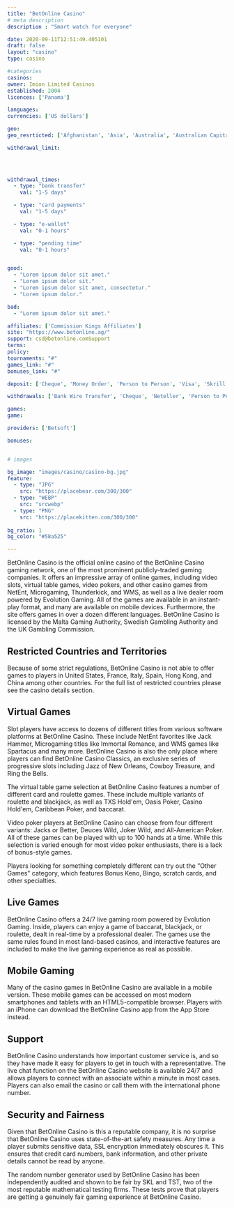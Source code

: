 ```yaml
---
title: "BetOnline Casino"
# meta description
description : "Smart watch for everyone"

date: 2020-09-11T12:51:49.405101
draft: false
layout: "casino" 
type: casino

#categories
casinos: 
owner: Imion Limited Casinos
established: 2004
licences: ['Panama']

languages: 
currencies: ['US dollars']

geo: 
geo_resrticted: ['Afghanistan', 'Asia', 'Australia', 'Australian Capital Territory', 'New South Wales', 'Northern Territory', 'Queensland', 'South Australia', 'Tasmania', 'Victoria', 'Western Australia', 'Central African Republic', 'Cuba', 'Côte d’Ivoire', 'Democratic Republic of Congo', 'Egypt', 'Eritrea', 'France', 'French Guiana', 'French Polynesia', 'French Southern Territories', 'Germany', 'Schleswig-Holstein', 'Ghana', 'Guinea', 'Guinea-Bissau', 'Indonesia', 'Iran', 'Iraq', 'Italy', 'Lebanon', 'Liberia', 'Libya', 'Macedonia', 'Mali', 'Malta', 'Montenegro', 'Morocco', 'Myanmar [Burma]', 'Nigeria', 'North Korea', 'Pakistan', 'Panama', 'Puerto Rico', 'Romania', 'Sierra Leone', 'Slovenia', 'Somalia', 'Spain', 'Sudan', 'Sweden', 'Switzerland', 'Syria', 'Ukraine', 'United Kingdom', 'United States', 'Alabama', 'Alaska', 'American Samoa', 'Arizona', 'Arkansas', 'California', 'Colorado', 'Connecticut', 'Delaware', 'District of Columbia', 'Florida', 'Georgia(US)', 'Guam', 'Hawaii', 'Idaho', 'Illinois', 'Indiana', 'Iowa', 'Kansas', 'Kentucky', 'Louisiana', 'Maine', 'Maryland', 'Massachusetts', 'Michigan', 'Minnesota', 'Mississippi', 'Missouri', 'Montana', 'Nebraska', 'Nevada', 'New Hampshire', 'New Jersey', 'New Mexico', 'New York', 'North Carolina', 'North Dakota', 'Northern Mariana Islands', 'Ohio', 'Oklahoma', 'Oregon', 'Pennsylvania', 'Rhode Island', 'South Carolina', 'South Dakota', 'Tennessee', 'Texas', 'U.S. Virgin Islands', 'Utah', 'Vermont', 'Virginia', 'Washington', 'West Virginia', 'Wisconsin', 'Wyoming', 'Yemen', 'Zimbabwe']

withdrawal_limit:

  
  

withdrawal_times:
  - type: "bank transfer"
    val: "1-5 days"

  - type: "card payments"
    val: "1-5 days"

  - type: "e-wallet"
    val: "0-1 hours"

  - type: "pending time"
    val: "0-1 hours"


good:
  - "Lorem ipsum dolor sit amet."
  - "Lorem ipsum dolor sit."
  - "Lorem ipsum dolor sit amet, consectetur."
  - "Lorem ipsum dolor."

bad:
  - "Lorem ipsum dolor sit amet."

affiliates: ['Commission Kings Affiliates']
site: "https://www.betonline.ag/"
support: csd@betonline.comSupport
terms:
policy:
tournaments: "#"
games_link: "#"
bonuses_link: "#"

deposit: ['Cheque', 'Money Order', 'Person to Person', 'Visa', 'Skrill', 'Bitcoin', 'Litecoin', 'Ethereum', 'Bitcoin Cash', 'Ripple', 'Bank Wire Transfer']

withdrawals: ['Bank Wire Transfer', 'Cheque', 'Neteller', 'Person to Person', 'Skrill', 'Bitcoin Cash', 'Bitcoin', 'Litecoin', 'Ethereum', 'Ripple']

games: 
game:

providers: ['Betsoft']

bonuses:


# images

bg_image: "images/casino/casino-bg.jpg"  
feature:
  - type: "JPG" 
    src: "https://placebear.com/300/300"
  - type: "WEBP"
    src: "srcwebp"
  - type: "PNG"
    src: "https://placekitten.com/300/300"  
 
bg_ratio: 1 
bg_color: "#58a525"  

---
```


BetOnline Casino is the official online casino of the BetOnline Casino gaming network, one of the most prominent publicly-traded gaming companies. It offers an impressive array of online games, including video slots, virtual table games, video pokers, and other casino games from NetEnt, Microgaming, Thunderkick, and WMS, as well as a live dealer room powered by Evolution Gaming. All of the games are available in an instant-play format, and many are available on mobile devices. Furthermore, the site offers games in over a dozen different languages. BetOnline Casino is licensed by the Malta Gaming Authority, Swedish Gambling Authority and the UK Gambling Commission.

## Restricted Countries and Territories
Because of some strict regulations, BetOnline Casino is not able to offer games to players in United States, France, Italy, Spain, Hong Kong, and China among other countries. For the full list of restricted countries please see the casino details section.

## Virtual Games
Slot players have access to dozens of different titles from various software platforms at BetOnline Casino. These include NetEnt favorites like Jack Hammer, Microgaming titles like Immortal Romance, and WMS games like Spartacus and many more. BetOnline Casino is also the only place where players can find BetOnline Casino Classics, an exclusive series of progressive slots including Jazz of New Orleans, Cowboy Treasure, and Ring the Bells.

The virtual table game selection at BetOnline Casino features a number of different card and roulette games. These include multiple variants of roulette and blackjack, as well as TXS Hold'em, Oasis Poker, Casino Hold'em, Caribbean Poker, and baccarat.

Video poker players at BetOnline Casino can choose from four different variants: Jacks or Better, Deuces Wild, Joker Wild, and All-American Poker. All of these games can be played with up to 100 hands at a time. While this selection is varied enough for most video poker enthusiasts, there is a lack of bonus-style games.

Players looking for something completely different can try out the "Other Games" category, which features Bonus Keno, Bingo, scratch cards, and other specialties.

## Live Games
BetOnline Casino offers a 24/7 live gaming room powered by Evolution Gaming. Inside, players can enjoy a game of baccarat, blackjack, or roulette, dealt in real-time by a professional dealer. The games use the same rules found in most land-based casinos, and interactive features are included to make the live gaming experience as real as possible.

## Mobile Gaming
Many of the casino games in BetOnline Casino are available in a mobile version. These mobile games can be accessed on most modern smartphones and tablets with an HTML5-compatible browser. Players with an iPhone can download the BetOnline Casino app from the App Store instead.

## Support
BetOnline Casino understands how important customer service is, and so they have made it easy for players to get in touch with a representative. The live chat function on the BetOnline Casino website is available 24/7 and allows players to connect with an associate within a minute in most cases. Players can also email the casino or call them with the international phone number.

## Security and Fairness
Given that BetOnline Casino is this a reputable company, it is no surprise that BetOnline Casino uses state-of-the-art safety measures. Any time a player submits sensitive data, SSL encryption immediately obscures it. This ensures that credit card numbers, bank information, and other private details cannot be read by anyone.

The random number generator used by BetOnline Casino has been independently audited and shown to be fair by SKL and TST, two of the most reputable mathematical testing firms. These tests prove that players are getting a genuinely fair gaming experience at BetOnline Casino.